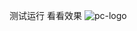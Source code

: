 测试运行
看看效果
![pc-logo](https://github.com/user-attachments/assets/4824af3d-055a-48fa-8798-d28719532277)
